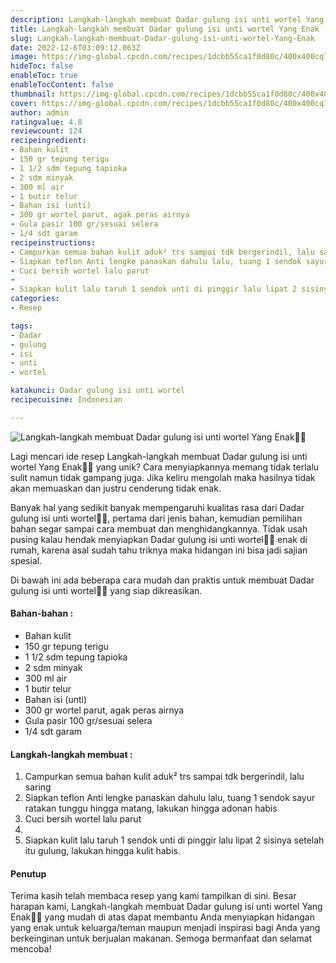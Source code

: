 ```yaml
---
description: Langkah-langkah membuat Dadar gulung isi unti wortel Yang Enak"
title: Langkah-langkah membuat Dadar gulung isi unti wortel Yang Enak
slug: Langkah-langkah-membuat-Dadar-gulung-isi-unti-wortel-Yang-Enak
date: 2022-12-6T03:09:12.063Z
image: https://img-global.cpcdn.com/recipes/1dcbb55ca1f0d80c/400x400cq70/photo.jpg
hideToc: false
enableToc: true
enableTocContent: false
thumbnail: https://img-global.cpcdn.com/recipes/1dcbb55ca1f0d80c/400x400cq70/photo.jpg
cover: https://img-global.cpcdn.com/recipes/1dcbb55ca1f0d80c/400x400cq70/photo.jpg
author: admin
ratingvalue: 4.8
reviewcount: 124
recipeingredient:
- Bahan kulit
- 150 gr tepung terigu
- 1 1/2 sdm tepung tapioka
- 2 sdm minyak
- 300 ml air
- 1 butir telur
- Bahan isi (unti)
- 300 gr wortel parut, agak peras airnya
- Gula pasir 100 gr/sesuai selera
- 1/4 sdt garam
recipeinstructions:
- Campurkan semua bahan kulit aduk² trs sampai tdk bergerindil, lalu saring
- Siapkan teflon Anti lengke panaskan dahulu lalu, tuang 1 sendok sayur ratakan tunggu hingga matang, lakukan hingga adonan habis
- Cuci bersih wortel lalu parut
- 
- Siapkan kulit lalu taruh 1 sendok unti di pinggir lalu lipat 2 sisinya setelah itu gulung, lakukan hingga kulit habis.
categories:
- Resep

tags:
- Dadar
- gulung
- isi
- unti
- wortel

katakunci: Dadar gulung isi unti wortel
recipecuisine: Indonesian

---
```


![Langkah-langkah membuat Dadar gulung isi unti wortel Yang Enak👩‍🍳](https://img-global.cpcdn.com/recipes/1dcbb55ca1f0d80c/400x400cq70/photo.jpg)

Lagi mencari ide resep Langkah-langkah membuat Dadar gulung isi unti wortel Yang Enak👩‍🍳 yang unik? Cara menyiapkannya memang tidak terlalu sulit namun tidak gampang juga. Jika keliru mengolah maka hasilnya tidak akan memuaskan dan justru cenderung tidak enak.

Banyak hal yang sedikit banyak mempengaruhi kualitas rasa dari Dadar gulung isi unti wortel👩‍🍳, pertama dari jenis bahan, kemudian pemilihan bahan segar sampai cara membuat dan menghidangkannya. Tidak usah pusing kalau hendak menyiapkan Dadar gulung isi unti wortel👩‍🍳 enak di rumah, karena asal sudah tahu triknya maka hidangan ini bisa jadi sajian spesial.

Di bawah ini ada beberapa cara mudah dan praktis untuk membuat Dadar gulung isi unti wortel👩‍🍳 yang siap dikreasikan.

<!--inarticleads1-->

#### Bahan-bahan :

- Bahan kulit
- 150 gr tepung terigu
- 1 1/2 sdm tepung tapioka
- 2 sdm minyak
- 300 ml air
- 1 butir telur
- Bahan isi (unti)
- 300 gr wortel parut, agak peras airnya
- Gula pasir 100 gr/sesuai selera
- 1/4 sdt garam

<!--inarticleads2-->

#### Langkah-langkah membuat :

1. Campurkan semua bahan kulit aduk² trs sampai tdk bergerindil, lalu saring
1. Siapkan teflon Anti lengke panaskan dahulu lalu, tuang 1 sendok sayur ratakan tunggu hingga matang, lakukan hingga adonan habis
1. Cuci bersih wortel lalu parut
1. 
1. Siapkan kulit lalu taruh 1 sendok unti di pinggir lalu lipat 2 sisinya setelah itu gulung, lakukan hingga kulit habis.

#### Penutup

Terima kasih telah membaca resep yang kami tampilkan di sini. Besar harapan kami, Langkah-langkah membuat Dadar gulung isi unti wortel Yang Enak👩‍🍳 yang mudah di atas dapat membantu Anda menyiapkan hidangan yang enak untuk keluarga/teman maupun menjadi inspirasi bagi Anda yang berkeinginan untuk berjualan makanan. Semoga bermanfaat dan selamat mencoba!